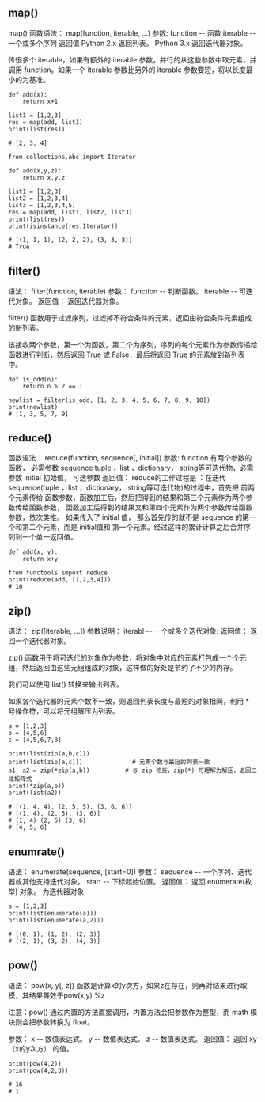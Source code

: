## map()
map() 函数语法：
    map(function, iterable, ...)
参数:
    function -- 函数
    iterable -- 一个或多个序列
返回值
    Python 2.x 返回列表。
    Python 3.x 返回迭代器对象。

传很多个 iterable，如果有额外的 iterable 参数，并行的从这些参数中取元素，并调用 function。如果一个 iterable 参数比另外的 iterable 参数要短，将以长度最小的为基准。

```
def add(x):
    return x+1

list1 = [1,2,3]
res = map(add, list1)
print(list(res))

# [2, 3, 4]
```
```
from collections.abc import Iterator

def add(x,y,z):
    return x,y,z

list1 = [1,2,3]
list2 = [1,2,3,4]
list3 = [1,2,3,4,5]
res = map(add, list1, list2, list3)
print(list(res))
print(isinstance(res,Iterator))

# [(1, 1, 1), (2, 2, 2), (3, 3, 3)]
# True
```
## filter()
语法：
    filter(function, iterable)
参数：
    function -- 判断函数。
    iterable -- 可迭代对象。
返回值：
    返回迭代器对象。

filter() 函数用于过滤序列，过滤掉不符合条件的元素，返回由符合条件元素组成的新列表。

该接收两个参数，第一个为函数，第二个为序列，序列的每个元素作为参数传递给函数进行判断，然后返回 True 或 False，最后将返回 True 的元素放到新列表中。

```
def is_odd(n):
    return n % 2 == 1
 
newlist = filter(is_odd, [1, 2, 3, 4, 5, 6, 7, 8, 9, 10])
print(newlist)
# [1, 3, 5, 7, 9]
```

## reduce()
函数语法：
    reduce(function, sequence[, initial]) 
参数:
    function	有两个参数的函数， 必需参数
    sequence	tuple ，list ，dictionary， string等可迭代物，必需参数
    initial	初始值， 可选参数
返回值：
    reduce的工作过程是 ：在迭代sequence(tuple ，list ，dictionary， string等可迭代物)的过程中，首先把 前两个元素传给 函数参数，函数加工后，然后把得到的结果和第三个元素作为两个参数传给函数参数， 函数加工后得到的结果又和第四个元素作为两个参数传给函数参数，依次类推。 如果传入了 initial 值， 那么首先传的就不是 sequence 的第一个和第二个元素，而是 initial值和 第一个元素。经过这样的累计计算之后合并序列到一个单一返回值。

```
def add(x, y):
    return x+y

from functools import reduce
print(reduce(add, [1,2,3,4]))
# 10
```
## zip()
语法：
    zip([iterable, ...])
参数说明：
    iterabl -- 一个或多个迭代对象;
返回值：
    返回一个迭代器对象。

zip() 函数用于将可迭代的对象作为参数，将对象中对应的元素打包成一个个元组，然后返回由这些元组组成的对象，这样做的好处是节约了不少的内存。

我们可以使用 list() 转换来输出列表。

如果各个迭代器的元素个数不一致，则返回列表长度与最短的对象相同，利用 * 号操作符，可以将元组解压为列表。

```
a = [1,2,3]
b = [4,5,6]
c = [4,5,6,7,8]

print(list(zip(a,b,c)))
print(list(zip(a,c)))              # 元素个数与最短的列表一致
a1, a2 = zip(*zip(a,b))          # 与 zip 相反，zip(*) 可理解为解压，返回二维矩阵式
print(*zip(a,b))
print(list(a2))

# [(1, 4, 4), (2, 5, 5), (3, 6, 6)]
# [(1, 4), (2, 5), (3, 6)]
# (1, 4) (2, 5) (3, 6)
# [4, 5, 6]
```
## enumrate()
语法：
    enumerate(sequence, [start=0])
参数：
    sequence -- 一个序列、迭代器或其他支持迭代对象。
    start -- 下标起始位置。
返回值：
    返回 enumerate(枚举) 对象。
    为迭代器对象

```
a = [1,2,3]
print(list(enumerate(a)))
print(list(enumerate(a,2)))

# [(0, 1), (1, 2), (2, 3)]
# [(2, 1), (3, 2), (4, 3)]
```

## pow()
语法：
    pow(x, y[, z])
    函数是计算x的y次方，如果z在存在，则再对结果进行取模，其结果等效于pow(x,y) %z

注意：pow() 通过内置的方法直接调用，内置方法会把参数作为整型，而 math 模块则会把参数转换为 float。

参数：
    x -- 数值表达式。
    y -- 数值表达式。
    z -- 数值表达式。
返回值：
    返回 xy（x的y次方） 的值。

```
print(pow(4,2))
print(pow(4,2,3))

# 16
# 1
```